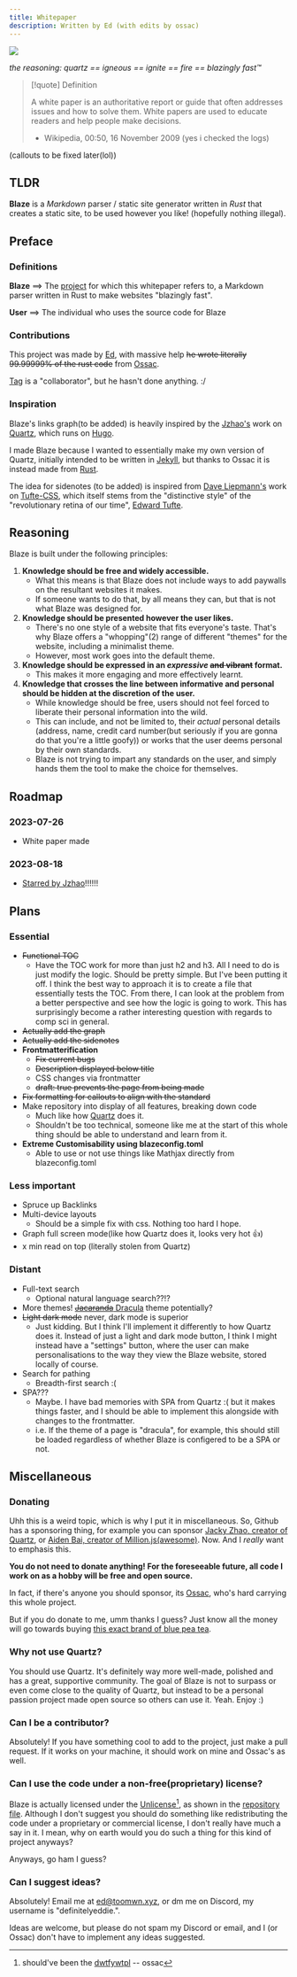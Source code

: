 ```yaml
---
title: Whitepaper
description: Written by Ed (with edits by ossac) 
---
```



![](assets/blaze.png)


*the reasoning: quartz == igneous == ignite == fire == blazingly fast™*


> [!quote] Definition  
> 
> A white paper is an authoritative report or guide that often addresses issues and how to solve them. White papers are used to educate readers and help people make decisions.
> 
> - Wikipedia, 00:50, 16 November 2009 (yes i checked the logs)

(callouts to be fixed later(lol))

## TLDR
**Blaze** is a *Markdown* parser / static site generator written in *Rust* that creates a static site, to be used however you like! (hopefully nothing illegal).

## Preface
### Definitions
**Blaze** $\implies$ The [project](https://github.com/EddieTheEd/Blaze) for which this whitepaper refers to, a Markdown parser written in Rust to make websites "blazingly fast".

**User** $\implies$ The individual who uses the source code for Blaze

### Contributions
This project was made by [Ed](https://github.com/EddieTheEd), with massive help ~~he wrote literally 99.99999% of the rust code~~ from [Ossac](https://github.com/notmario).

[Tag](https://github.com/Grim4Reaper) is a "collaborator", but he hasn't done anything. :/

### Inspiration
Blaze's links graph(to be added) is heavily inspired by the [Jzhao's](https://jzhao.xyz/) work on [Quartz](https://github.com/jackyzha0/quartz), which runs on [Hugo](https://gohugo.io/). 

I made Blaze because I wanted to essentially make my own version of Quartz, initially intended to be written in [Jekyll](https://jekyllrb.com/), but thanks to Ossac it is instead made from [Rust](https://www.rust-lang.org/).

The idea for sidenotes (to be added) is inspired from [Dave Liepmann's](https://www.daveliepmann.com/) work on [Tufte-CSS](https://edwardtufte.github.io/tufte-css/), which itself stems from the "distinctive style" of the "revolutionary retina of our time", [Edward Tufte](https://www.edwardtufte.com/tufte/).

## Reasoning

Blaze is built under the following principles:

1. **Knowledge should be free and widely accessible.** 
	- What this means is that Blaze does not include ways to add paywalls on the resultant websites it makes. 
	- If someone wants to do that, by all means they can, but that is not what Blaze was designed for.
2. **Knowledge should be presented however the user likes.** 
	- There's no one style of a website that fits everyone's taste. That's why Blaze offers a "whopping"(2) range of different "themes" for the website, including a minimalist theme. 
	- However, most work goes into the default theme.
3. **Knowledge should be expressed in an *expressive* ~~and vibrant~~ format.** 
	- This makes it more engaging and more effectively learnt.
4. **Knowledge that crosses the line between informative and personal should be hidden at the discretion of the user.**
	- While knowledge should be free, users should not feel forced to liberate their personal information into the wild. 
	- This can include, and not be limited to, their *actual* personal details (address, name, credit card number(but seriously if you are gonna do that you're a little goofy)) or works that the user deems personal by their own standards. 
	- Blaze is not trying to impart any standards on the user, and simply hands them the tool to make the choice for themselves.

## Roadmap

### 2023-07-26
- White paper made

### 2023-08-18
- [Starred by Jzhao](https://github.com/EddieTheEd/Blaze/stargazers)!!!!!!

## Plans
### Essential
- ~~Functional TOC~~
    - Have the TOC work for more than just h2 and h3. All I need to do is just modify the logic. Should be pretty simple. But I've been putting it off. I think the best way to approach it is to create a file that essentially tests the TOC. From there, I can look at the problem from a better perspective and see how the logic is going to work. This has surprisingly become a rather interesting question with regards to comp sci in general.
- ~~Actually add the graph~~
- ~~Actually add the sidenotes~~
- **Frontmatterification**
	- ~~Fix current bugs~~
	- ~~Description displayed below title~~
	- CSS changes via frontmatter
	- ~~draft: true prevents the page from being made~~
- ~~Fix formatting for callouts to align with the standard~~
- Make repository into display of all features, breaking down code
    - Much like how [Quartz](https://quartz.jzhao.xyz/) does it.
    - Shouldn't be too technical, someone like me at the start of this whole thing should be able to understand and learn from it.
- **Extreme Customisability using blazeconfig.toml**
    - Able to use or not use things like Mathjax directly from blazeconfig.toml
    


### Less important
- Spruce up Backlinks
- Multi-device layouts
    - Should be a simple fix with css. Nothing too hard I hope.
- Graph full screen mode(like how Quartz does it, looks very hot 👍)
- x min read on top (literally stolen from Quartz)


### Distant
- Full-text search
	- Optional natural language search??!?
- More themes! [~~Jacaranda~~ Dracula](https://nottacoz.github.io/jacaranda/) theme potentially?
- ~~Light dark mode~~ never, dark mode is superior
    - Just kidding. But I think I'll implement it differently to how Quartz does it. Instead of just a light and dark mode button, I think I might instead have a "settings" button, where the user can make personalisations to the way they view the Blaze website, stored locally of course.
- Search for pathing
	- Breadth-first search :(
- SPA???
    - Maybe. I have bad memories with SPA from Quartz :( but it makes things faster, and I should be able to implement this alongside with changes to the frontmatter.
    - i.e. If the theme of a page is "dracula", for example, this should still be loaded regardless of whether Blaze is configered to be a SPA or not.

## Miscellaneous
### Donating
Uhh this is a weird topic, which is why I put it in miscellaneous. So, Github has a sponsoring thing, for example you can sponsor [Jacky Zhao, creator of Quartz](https://github.com/sponsors/jackyzha0), or [Aiden Bai, creator of Million.js(awesome)](https://github.com/sponsors/aidenybai). Now. And I *really* want to emphasis this.

**You do not need to donate anything! For the foreseeable future, all code I work on as a hobby will be free and open source.**

In fact, if there's anyone you should sponsor, its [Ossac](https://github.com/notmario), who's hard carrying this whole project.  

But if you do donate to me, umm thanks I guess? Just know all the money will go towards buying [this exact brand of blue pea tea](https://www.spafoods.com.sg/products/blue-pea-flower-tea-with-manuka-honey).

### Why not use Quartz?
You should use Quartz. It's definitely way more well-made, polished and has a great, supportive community. The goal of Blaze is not to surpass or even come close to the quality of Quartz, but instead to be a personal passion project made open source so others can use it. Yeah. Enjoy :)  

### Can I be a contributor?
Absolutely! If you have something cool to add to the project, just make a pull request. If it works on your machine, it should work on mine and Ossac's as well.  

### Can I use the code under a non-free(proprietary) license?
Blaze is actually licensed under the [Unlicense](https://en.wikipedia.org/wiki/Unlicense)[^1], as shown in the [repository file](https://github.com/EddieTheEd/Blaze/blob/main/LICENSE). Although I don't suggest you should do something like redistributing the code under a proprietary or commercial license, I don't really have much a say in it. I mean, why on earth would you do such a thing for this kind of project anyways?  

Anyways, go ham I guess?  

### Can I suggest ideas?
Absolutely! Email me at [ed@toomwn.xyz](mailto:ed@toomwn.xyz), or dm me on Discord, my username is "definitelyeddie.".

Ideas are welcome, but please do not spam my Discord or email, and I (or Ossac) don't have to implement any ideas suggested.  

[^1]: should've been the [dwtfywtpl](https://en.wikipedia.org/wiki/WTFPL) -- ossac
